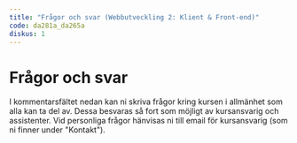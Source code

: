 ```yaml
---
title: "Frågor och svar (Webbutveckling 2: Klient & Front-end)"
code: da281a_da265a
diskus: 1
---
```


# Frågor och svar

I kommentarsfältet nedan kan ni skriva frågor kring kursen i allmänhet som alla kan ta del av. Dessa besvaras så fort som möjligt av kursansvarig och assistenter. Vid personliga frågor hänvisas ni till email för kursansvarig (som ni finner under "Kontakt").
